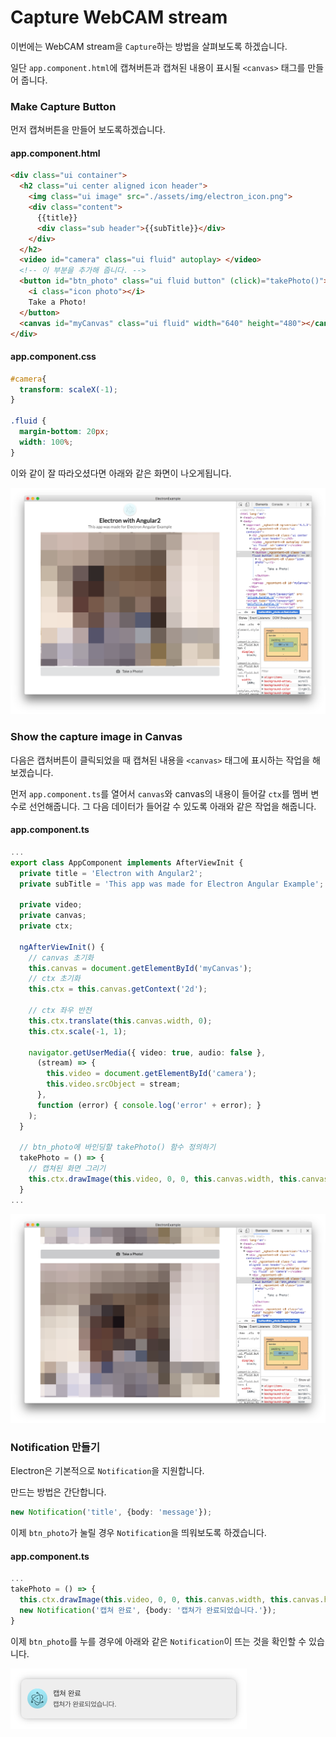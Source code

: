 # Capture WebCAM stream
이번에는 WebCAM stream을 `Capture`하는 방법을 살펴보도록 하겠습니다.

일단 `app.component.html`에 캡쳐버튼과 캡쳐된 내용이 표시될 `<canvas>` 태그를 만들어 줍니다.

### Make Capture Button
먼저 캡쳐버튼을 만들어 보도록하겠습니다.

#### app.component.html
```html
<div class="ui container">
  <h2 class="ui center aligned icon header">
    <img class="ui image" src="./assets/img/electron_icon.png">
    <div class="content">
      {{title}}
      <div class="sub header">{{subTitle}}</div>
    </div>
  </h2>
  <video id="camera" class="ui fluid" autoplay> </video>
  <!-- 이 부분을 추가해 줍니다. -->
  <button id="btn_photo" class="ui fluid button" (click)="takePhoto()">
    <i class="icon photo"></i>
    Take a Photo!
  </button>
  <canvas id="myCanvas" class="ui fluid" width="640" height="480"></canvas>
</div>
```

#### app.component.css
```css
#camera{
  transform: scaleX(-1);
}

.fluid {
  margin-bottom: 20px;
  width: 100%;
}
```

이와 같이 잘 따라오셨다면 아래와 같은 화면이 나오게됩니다.

![](./assets/capture/makeCaptureBtn.png)

### Show the capture image in Canvas
다음은 캡처버튼이 클릭되었을 때 캡쳐된 내용을 `<canvas>` 태그에 표시하는 작업을 해보겠습니다.

먼저 `app.component.ts`를 열어서 `canvas`와 canvas의 내용이 들어갈 `ctx`를 멤버 변수로 선언해줍니다. 그 다음 데이터가 들어갈 수 있도록 아래와 같은 작업을 해줍니다.

#### app.component.ts
```typescript
...
export class AppComponent implements AfterViewInit {
  private title = 'Electron with Angular2';
  private subTitle = 'This app was made for Electron Angular Example';

  private video;
  private canvas;
  private ctx;

  ngAfterViewInit() {
    // canvas 초기화
    this.canvas = document.getElementById('myCanvas');
    // ctx 초기화
    this.ctx = this.canvas.getContext('2d');

    // ctx 좌우 반전
    this.ctx.translate(this.canvas.width, 0);
    this.ctx.scale(-1, 1);

    navigator.getUserMedia({ video: true, audio: false },
      (stream) => {
        this.video = document.getElementById('camera');
        this.video.srcObject = stream;
      },
      function (error) { console.log('error' + error); }
    );
  }

  // btn_photo에 바인딩할 takePhoto() 함수 정의하기
  takePhoto = () => {
    // 캡쳐된 화면 그리기
    this.ctx.drawImage(this.video, 0, 0, this.canvas.width, this.canvas.height);
  }
...
```

![](./assets/capture/capture.png)

### Notification 만들기
Electron은 기본적으로 `Notification`을 지원합니다.

만드는 방법은 간단합니다.

```typescript
new Notification('title', {body: 'message'});
```

이제 `btn_photo`가 눌릴 경우 `Notification`을 띄워보도록 하겠습니다.

#### app.component.ts
```typescript
...
takePhoto = () => {
  this.ctx.drawImage(this.video, 0, 0, this.canvas.width, this.canvas.height);
  new Notification('캡쳐 완료', {body: '캡쳐가 완료되었습니다.'});
}
```

이제 `btn_photo`를 누를 경우에 아래와 같은 `Notification`이 뜨는 것을 확인할 수 있습니다.

![](./assets/capture/noti.png)
